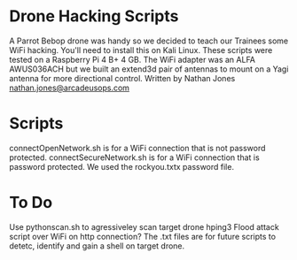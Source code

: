 # Drone Hacking Scripts
A Parrot Bebop drone was handy so we decided to teach our Trainees some WiFi hacking.
You'll need to install this on Kali Linux. These scripts were tested on a Raspberry Pi 4 B+ 4 GB.
The WiFi adapter was an ALFA AWUS036ACH but we built an extend3d pair of antennas to mount on a Yagi antenna for more directional control.
Written by Nathan Jones nathan.jones@arcadeusops.com

# Scripts
connectOpenNetwork.sh is for a WiFi connection that is not password protected.
connectSecureNetwork.sh is for a WiFi connection that is password protected. We used the rockyou.txtx password file.

# To Do
Use pythonscan.sh to agressiveley scan target drone
hping3 Flood attack script over WiFi on http connection?
The .txt files are for future scripts to detetc, identify and gain a shell on target drone.
